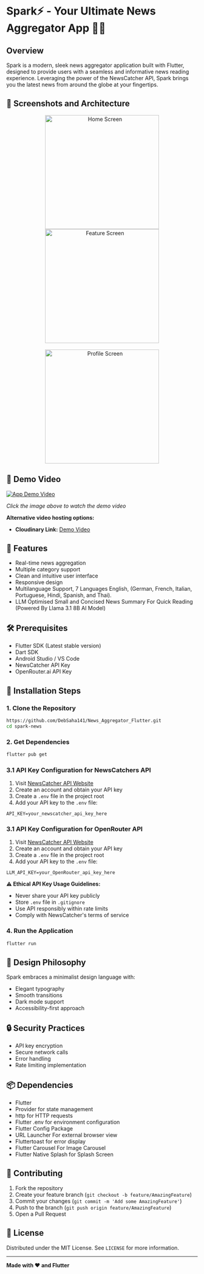 # Spark⚡ - Your Ultimate News Aggregator App 📰💥


## Overview

Spark is a modern, sleek news aggregator application built with Flutter, designed to provide users with a seamless and informative news reading experience. Leveraging the power of the NewsCatcher API, Spark brings you the latest news from around the globe at your fingertips.

## 📸 Screenshots and Architecture

<div align="center">
  <img src="https://res.cloudinary.com/dzabseimd/image/upload/v1748188728/Mobile_App_Screen_Mockup_Mosaic_1_baavki.png" width="300" alt="Home Screen"/>
  <img src="https://res.cloudinary.com/dzabseimd/image/upload/v1748188729/657shots_so_w7hrku.png" width="300" alt="Feature Screen"/>
</div>

</br>

<div align="center">
  <img src="https://res.cloudinary.com/dzabseimd/image/upload/v1748188728/napkin-selection_p2oplo.png" width="300" alt="Profile Screen"/>
</div>

## 🎥 Demo Video

[![App Demo Video](https://res.cloudinary.com/dzabseimd/image/upload/v1748189226/23739728_sl_012120_27300_18_ngqdmt.jpg)](https://player.cloudinary.com/embed/?cloud_name=dzabseimd&public_id=Record_2024-11-07-00-42-44_snrj5w&profile=cld-looping)

*Click the image above to watch the demo video*

**Alternative video hosting options:**
- **Cloudinary Link:** [Demo Video](https://player.cloudinary.com/embed/?cloud_name=dzabseimd&public_id=Record_2024-11-07-00-42-44_snrj5w&profile=cld-looping)

## 🌟 Features

- Real-time news aggregation
- Multiple category support
- Clean and intuitive user interface
- Responsive design
- Multilanguage Support, 7 Languages English, (German, French, Italian, Portuguese, Hindi, Spanish, and Thai).
- LLM Optimised Small and Concised News Summary For Quick Reading (Powered By Llama 3.1 8B AI Model)

## 🛠 Prerequisites

- Flutter SDK (Latest stable version)
- Dart SDK
- Android Studio / VS Code
- NewsCatcher API Key
- OpenRouter.ai API Key

## 🔧 Installation Steps

### 1. Clone the Repository

```bash
https://github.com/DebSaha141/News_Aggregator_Flutter.git
cd spark-news
```

### 2. Get Dependencies

```bash
flutter pub get
```

### 3.1 API Key Configuration for NewsCatchers API

1. Visit [NewsCatcher API Website](https://newscatcherapi.com/)
2. Create an account and obtain your API key
3. Create a `.env` file in the project root
4. Add your API key to the `.env` file:

```
API_KEY=your_newscatcher_api_key_here
```

### 3.1 API Key Configuration for OpenRouter API

1. Visit [NewsCatcher API Website](https://openrouter.ai/)
2. Create an account and obtain your API key
3. Create a `.env` file in the project root
4. Add your API key to the `.env` file:

```
LLM_API_KEY=your_OpenRouter_api_key_here
```

**⚠️ Ethical API Key Usage Guidelines:**

- Never share your API key publicly
- Store `.env` file in `.gitignore`
- Use API responsibly within rate limits
- Comply with NewsCatcher's terms of service

### 4. Run the Application

```bash
flutter run
```

## 🎨 Design Philosophy

Spark embraces a minimalist design language with:

- Elegant typography
- Smooth transitions
- Dark mode support
- Accessibility-first approach

## 🔒 Security Practices

- API key encryption
- Secure network calls
- Error handling
- Rate limiting implementation

## 📦 Dependencies

- Flutter
- Provider for state management
- http for HTTP requests
- Flutter .env for environment configuration
- Flutter Config Package
- URL Launcher For external browser view
- Fluttertoast for error display
- Flutter Carousel For Image Carousel
- Flutter Native Splash for Splash Screen

## 🤝 Contributing

1. Fork the repository
2. Create your feature branch (`git checkout -b feature/AmazingFeature`)
3. Commit your changes (`git commit -m 'Add some AmazingFeature'`)
4. Push to the branch (`git push origin feature/AmazingFeature`)
5. Open a Pull Request

## 📄 License

Distributed under the MIT License. See `LICENSE` for more information.

---

**Made with ❤️ and Flutter**
